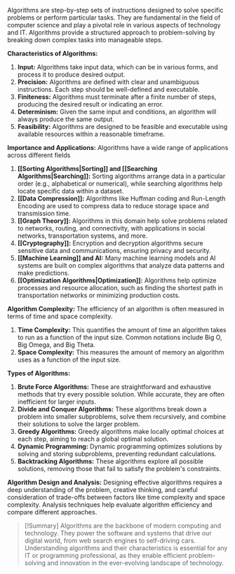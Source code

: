 Algorithms are step-by-step sets of instructions designed to solve specific problems or perform particular tasks. They are fundamental in the field of computer science and play a pivotal role in various aspects of technology and IT. Algorithms provide a structured approach to problem-solving by breaking down complex tasks into manageable steps.

**Characteristics of Algorithms:**
1. **Input:** Algorithms take input data, which can be in various forms, and process it to produce desired output.
2. **Precision:** Algorithms are defined with clear and unambiguous instructions. Each step should be well-defined and executable.
3. **Finiteness:** Algorithms must terminate after a finite number of steps, producing the desired result or indicating an error.
4. **Determinism:** Given the same input and conditions, an algorithm will always produce the same output.
5. **Feasibility:** Algorithms are designed to be feasible and executable using available resources within a reasonable timeframe.

**Importance and Applications:**
Algorithms have a wide range of applications across different fields
1. **[[Sorting Algorithms|Sorting]] and [[Searching Algorithms|Searching]]:** Sorting algorithms arrange data in a particular order (e.g., alphabetical or numerical), while searching algorithms help locate specific data within a dataset.
2. **[[Data Compression]]:** Algorithms like Huffman coding and Run-Length Encoding are used to compress data to reduce storage space and transmission time.
3. **[[Graph Theory]]:** Algorithms in this domain help solve problems related to networks, routing, and connectivity, with applications in social networks, transportation systems, and more.
4. **[[Cryptography]]:** Encryption and decryption algorithms secure sensitive data and communications, ensuring privacy and security.
5. **[[Machine Learning]] and AI:** Many machine learning models and AI systems are built on complex algorithms that analyze data patterns and make predictions.
6. **[[Optimization Algorithms|Optimization]]:** Algorithms help optimize processes and resource allocation, such as finding the shortest path in transportation networks or minimizing production costs.

**Algorithm Complexity:**
The efficiency of an algorithm is often measured in terms of time and space complexity.
1. **Time Complexity:** This quantifies the amount of time an algorithm takes to run as a function of the input size. Common notations include Big O, Big Omega, and Big Theta.
2. **Space Complexity:** This measures the amount of memory an algorithm uses as a function of the input size.

**Types of Algorithms:**
1. **Brute Force Algorithms:** These are straightforward and exhaustive methods that try every possible solution. While accurate, they are often inefficient for larger inputs.
2. **Divide and Conquer Algorithms:** These algorithms break down a problem into smaller subproblems, solve them recursively, and combine their solutions to solve the larger problem.
3. **Greedy Algorithms:** Greedy algorithms make locally optimal choices at each step, aiming to reach a global optimal solution.
4. **Dynamic Programming:** Dynamic programming optimizes solutions by solving and storing subproblems, preventing redundant calculations.
5. **Backtracking Algorithms:** These algorithms explore all possible solutions, removing those that fail to satisfy the problem's constraints.

**Algorithm Design and Analysis:**
Designing effective algorithms requires a deep understanding of the problem, creative thinking, and careful consideration of trade-offs between factors like time complexity and space complexity. Analysis techniques help evaluate algorithm efficiency and compare different approaches.

>[!Summary]
>Algorithms are the backbone of modern computing and technology. They power the software and systems that drive our digital world, from web search engines to self-driving cars. Understanding algorithms and their characteristics is essential for any IT or programming professional, as they enable efficient problem-solving and innovation in the ever-evolving landscape of technology.
